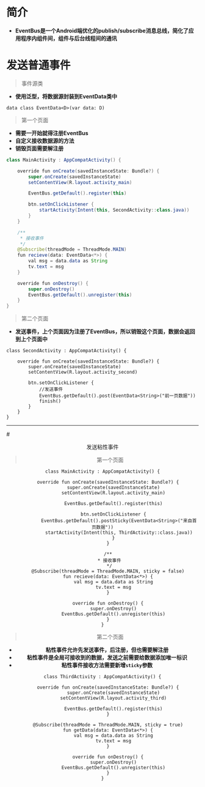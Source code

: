 # 简介

* **EventBus是一个Android端优化的publish/subscribe消息总线，简化了应用程序内组件间，组件与后台线程间的通讯**

# 发送普通事件

>事件源类

* **使用泛型，将数据源封装到EventData类中**
```
data class EventData<D>(var data: D)
```

>第一个页面

* **需要一开始就得注册EventBus**
* **自定义接收数据源的方法**
* **销毁页面需要解注册**
```java
class MainActivity : AppCompatActivity() {

    override fun onCreate(savedInstanceState: Bundle?) {
        super.onCreate(savedInstanceState)
        setContentView(R.layout.activity_main)

        EventBus.getDefault().register(this)

        btn.setOnClickListener {
            startActivity(Intent(this, SecondActivity::class.java))
        }
    }

    /**
     * 接收事件
     */
    @Subscribe(threadMode = ThreadMode.MAIN)
    fun recieve(data: EventData<*>) {
        val msg = data.data as String
        tv.text = msg
    }

    override fun onDestroy() {
        super.onDestroy()
        EventBus.getDefault().unregister(this)
    }
}
```

>第二个页面

* **发送事件，上个页面因为注册了EventBus，所以销毁这个页面，数据会返回到上个页面中**
```
class SecondActivity : AppCompatActivity() {

    override fun onCreate(savedInstanceState: Bundle?) {
        super.onCreate(savedInstanceState)
        setContentView(R.layout.activity_second)

        btn.setOnClickListener {
            //发送事件
            EventBus.getDefault().post(EventData<String>("前一页数据"))
            finish()
        }
    }
}
```

---

#<center>发送粘性事件

>第一个页面
```
class MainActivity : AppCompatActivity() {

    override fun onCreate(savedInstanceState: Bundle?) {
        super.onCreate(savedInstanceState)
        setContentView(R.layout.activity_main)

        EventBus.getDefault().register(this)

        btn.setOnClickListener {
            EventBus.getDefault().postSticky(EventData<String>("来自首页数据"))
            startActivity(Intent(this, ThirdActivity::class.java))
        }
    }

    /**
     * 接收事件
     */
    @Subscribe(threadMode = ThreadMode.MAIN, sticky = false)
    fun recieve(data: EventData<*>) {
        val msg = data.data as String
        tv.text = msg
    }

    override fun onDestroy() {
        super.onDestroy()
        EventBus.getDefault().unregister(this)
    }
}
```

>第二个页面

* **粘性事件允许先发送事件，后注册，但也需要解注册**
* **粘性事件是全局可接收到的数据，发送之前需要给数据添加唯一标识**
* **粘性事件接收方法需要新增`sticky`参数**
```
class ThirdActivity : AppCompatActivity() {

    override fun onCreate(savedInstanceState: Bundle?) {
        super.onCreate(savedInstanceState)
        setContentView(R.layout.activity_third)

        EventBus.getDefault().register(this)
    }

    @Subscribe(threadMode = ThreadMode.MAIN, sticky = true)
    fun getData(data: EventData<*>) {
        val msg = data.data as String
        tv.text = msg
    }

    override fun onDestroy() {
        super.onDestroy()
        EventBus.getDefault().unregister(this)
    }
}
```